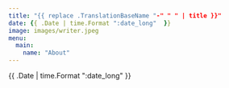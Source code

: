 ```yaml
---
title: "{{ replace .TranslationBaseName "-" " " | title }}"
date: {{ .Date | time.Format ":date_long"  }}
image: images/writer.jpeg
menu:
  main:
    name: "About"
---
```

{{ .Date | time.Format ":date_long"  }}